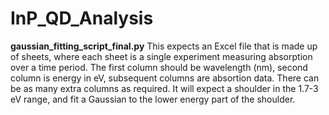 # InP_QD_Analysis

**gaussian_fitting_script_final.py**
This expects an Excel file that is made up of sheets, where each sheet is a single experiment measuring absorption over a time period. The first column should be wavelength (nm), second column is energy in eV, subsequent columns are absortion data. There can be as many extra columns as required. It will expect a shoulder in the 1.7-3 eV range, and fit a Gaussian to the lower energy part of the shoulder.
